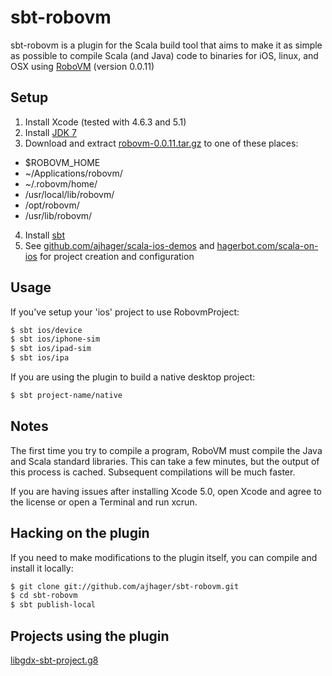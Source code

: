 sbt-robovm
==========

sbt-robovm is a plugin for the Scala build tool that aims to make it as simple as possible to compile Scala (and Java) code to binaries for iOS, linux, and OSX using [RoboVM](http://www.robovm.org/) (version 0.0.11)

## Setup

1. Install Xcode (tested with 4.6.3 and 5.1)
2. Install [JDK 7](http://www.oracle.com/technetwork/java/javase/downloads/jdk7-downloads-1880260.html)
3. Download and extract [robovm-0.0.11.tar.gz](http://download.robovm.org/robovm-0.0.11.tar.gz) to one of these places:
 * $ROBOVM_HOME
 * ~/Applications/robovm/
 * ~/.robovm/home/
 * /usr/local/lib/robovm/
 * /opt/robovm/
 * /usr/lib/robovm/
4. Install [sbt](http://www.scala-sbt.org/release/docs/Getting-Started/Setup.html)
5. See [github.com/ajhager/scala-ios-demos](http://github.com/ajhager/scala-ios-demos) and [hagerbot.com/scala-on-ios](http://hagerbot.com/scala-on-ios/) for project creation and configuration

## Usage

If you've setup your 'ios' project to use RobovmProject:
```bash
$ sbt ios/device
$ sbt ios/iphone-sim
$ sbt ios/ipad-sim
$ sbt ios/ipa
```

If you are using the plugin to build a native desktop project:
```bash
$ sbt project-name/native
```

## Notes

The first time you try to compile a program, RoboVM must compile the Java and Scala standard libraries. This can take a few minutes, but the output of this process is cached. Subsequent compilations will be much faster.

If you are having issues after installing Xcode 5.0, open Xcode and agree to the license or open a Terminal and run xcrun.

## Hacking on the plugin

If you need to make modifications to the plugin itself, you can compile and install it locally:
```bash
$ git clone git://github.com/ajhager/sbt-robovm.git
$ cd sbt-robovm
$ sbt publish-local
```

## Projects using the plugin

[libgdx-sbt-project.g8](http://github.com/ajhager/libgdx-sbt-project.g8)
